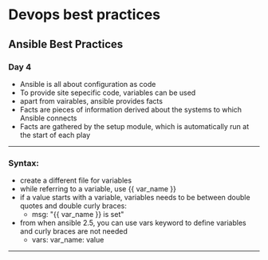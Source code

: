 # Devops best practices
## Ansible Best Practices
### Day 4
* Ansible is all about configuration as code
* To provide site sepecific code, variables can be used
* apart from vairables, ansible provides facts
* Facts are pieces of information derived about the systems to which Ansible connects
* Facts are gathered by the setup module, which is automatically run at the start of each play
---
### Syntax:
* create a different file for variables
* while referring to a variable, use {{ var_name }}
* if a value starts with a variable, variables needs to be between double quotes and double curly braces:
    * msg: "{{ var_name }} is set"
* from when ansible 2.5, you can use vars keyword to define variables and curly braces are not needed
    * vars:
        var_name: value
---
